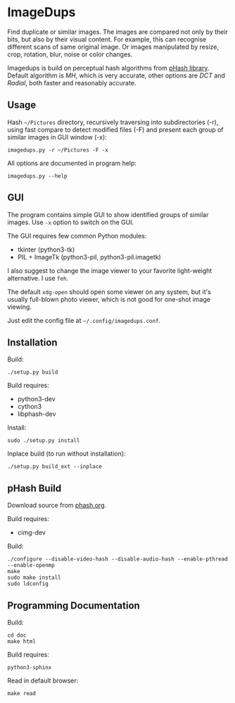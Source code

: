 ImageDups
=========

Find duplicate or similar images. The images are compared
not only by their bits, but also by their visual content.
For example, this can recognise different scans of same original
image. Or images manipulated by resize, crop, rotation,
blur, noise or color changes.

Imagedups is build on perceptual hash algorithms from [pHash
library](http://phash.org/docs/design.html). Default algorithm
is *MH*, which is very accurate, other options are *DCT* and *Radial*,
both faster and reasonably accurate.


Usage
-----

Hash `~/Pictures` directory, recursively traversing into subdirectories (-r),
using fast compare to detect modified files (-F) and present each group
of similar images in GUI window (-x):

    imagedups.py -r ~/Pictures -F -x

All options are documented in program help:

    imagedups.py --help


GUI
---

The program contains simple GUI to show identified groups of similar images.
Use `-x` option to switch on the GUI.

The GUI requires few common Python modules:

* tkinter (python3-tk)
* PIL + ImageTk (python3-pil, python3-pil.imagetk)

I also suggest to change the image viewer to your favorite light-weight
alternative. I use `feh`.

The default `xdg-open` should open some viewer
on any system, but it's usually full-blown photo viewer, which is not good
for one-shot image viewing.

Just edit the config file at `~/.config/imagedups.conf`.


Installation
------------

Build:

    ./setup.py build

Build requires:

* python3-dev
* cython3
* libphash-dev

Install:

    sudo ./setup.py install

Inplace build (to run without installation):

    ./setup.py build_ext --inplace


pHash Build
-----------

Download source from [phash.org](http://phash.org/download/).

Build requires:

* cimg-dev

Build:

    ./configure --disable-video-hash --disable-audio-hash --enable-pthread --enable-openmp
    make
    sudo make install
    sudo ldconfig


Programming Documentation
-------------------------

Build:

    cd doc
    make html

Build requires:

    python3-sphinx

Read in default browser:

    make read
